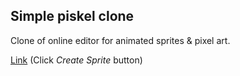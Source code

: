 ## Simple piskel clone

Clone of online editor for animated sprites & pixel art.

[Link](https://i-piskel-clone.netlify.app/)  (Click *Create Sprite* button)
